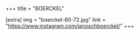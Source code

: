 +++
title = "BOERCKEL"

[extra]
img = "boerckel-60-72.jpg"
link = "https://www.instagram.com/janoschboerckel/"
+++
